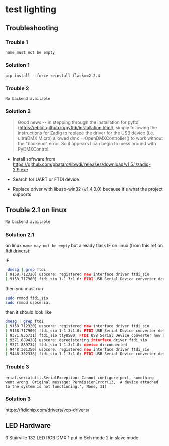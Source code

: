# test lighting

## Troubleshooting

### Trouble 1

`name must not be empty`

### Solution 1

`pip install --force-reinstall flask==2.2.4`

### Trouble 2

`No backend available`

### Solution 2

>Good news -- in stepping through the installation for pyftdi (<https://eblot.github.io/pyftdi/installation.html>), simply following the instructions for Zadig to replace the driver for the USB device (i.e. ultraDMX Micro) allowed dmx = OpenDMXController() to work without the "backend" error. So it appears I can begin to mess around with PyDMXControl.

- Install software from <https://github.com/pbatard/libwdi/releases/download/v1.5.1/zadig-2.9.exe>

- Search for UART or FTDI device
- Replace driver with libusb-win32 (v1.4.0.0) because it's what the project supports

## Trouble 2.1 on linux

`No backend available`

### Solution 2.1

on linux `name may not be empty` but already flask
IF on linux (from this ref on [ftdi drivers](https://ftdichip.com/Support/Documents/AppNotes/AN_220_FTDI_Drivers_Installation_Guide_for_Linux.pdf)):

IF

```bash
 dmesg | grep ftdi
[ 9158.712320] usbcore: registered new interface driver ftdi_sio
[ 9158.717900] ftdi_sio 1-1.3:1.0: FTDI USB Serial Device converter detected
```

then you must run

```bash
sudo rmmod ftdi_sio
sudo rmmod usbserial
```

then it should look like

```bash
dmesg | grep ftdi
[ 9158.712320] usbcore: registered new interface driver ftdi_sio
[ 9158.717900] ftdi_sio 1-1.3:1.0: FTDI USB Serial Device converter detected
[ 9371.835731] ftdi_sio ttyUSB0: FTDI USB Serial Device converter now disconnected from ttyUSB0
[ 9371.889420] usbcore: deregistering interface driver ftdi_sio
[ 9371.889734] ftdi_sio 1-1.3:1.0: device disconnected
[ 9448.301350] usbcore: registered new interface driver ftdi_sio
[ 9448.302338] ftdi_sio 1-1.3:1.0: FTDI USB Serial Device converter detected
```

### Trouble 3

`erial.serialutil.SerialException: Cannot configure port, something went wrong. Original message: PermissionError(13, 'A device attached to the system is not functioning.', None, 31)`

### Solution 3

<https://ftdichip.com/drivers/vcp-drivers/>

## LED Hardware

3 Stairville 132 LED RGB DMX
1 put in 6ch mode
2 in slave mode
